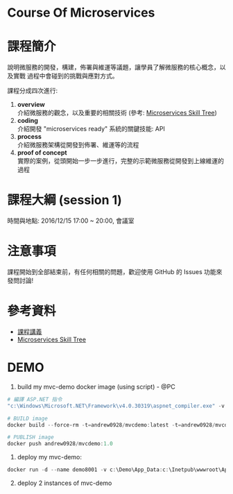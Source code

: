 # Course Of Microservices



# 課程簡介

說明微服務的開發，構建，佈署與維運等議題，讓學員了解微服務的核心概念，以及實戰
過程中會碰到的挑戰與應對方式。

課程分成四次進行:

1. **overview**  
介紹微服務的觀念，以及重要的相關技術 (參考: [Microservices Skill Tree](http://read.html5.qq.com/image?src=forum&q=5&r=0&imgflag=7&imageUrl=http://mmbiz.qpic.cn/mmbiz/MOwlO0INfQqYYBwOC1siaHRwxElHuDybkztrnIvSdDy3UFPDDu3fr5sicBbJoNNwo0bia3iaWZTEpV4SA9QqBa6ong/0?wx_fmt=jpeg))
1. **coding**  
介紹開發 "microservices ready" 系統的關鍵技能: API
1. **process**  
介紹微服務架構從開發到佈署、維運等的流程
1. **proof of concept**  
實際的案例，從頭開始一步一步進行，完整的示範微服務從開發到上線維運的過程


# 課程大綱 (session 1)


時間與地點: 2016/12/15 17:00 ~ 20:00, 會議室



# 注意事項

課程開始到全部結束前，有任何相關的問題，歡迎使用 GitHub 的 Issues 功能來發問討論!



# 參考資料

* [課程講義](M01.pptx)
* [Microservices Skill Tree](http://read.html5.qq.com/image?src=forum&q=5&r=0&imgflag=7&imageUrl=http://mmbiz.qpic.cn/mmbiz/MOwlO0INfQqYYBwOC1siaHRwxElHuDybkztrnIvSdDy3UFPDDu3fr5sicBbJoNNwo0bia3iaWZTEpV4SA9QqBa6ong/0?wx_fmt=jpeg)



# DEMO

1. build my mvc-demo docker image (using script) - @PC
```powershell
# 編譯 ASP.NET 指令
"c:\Windows\Microsoft.NET\Framework\v4.0.30319\aspnet_compiler.exe" -v / -p ..\..\DemoWeb -u -f -c WebAPP

# BUILD image
docker build --force-rm -t=andrew0928/mvcdemo:latest -t=andrew0928/mvcdemo:1.0 .

# PUBLISH image
docker push andrew0928/mvcdemo:1.0

```


1. deploy my mvc-demo:
```powershell
docker run -d --name demo8001 -v c:\Demo\App_Data:c:\Inetpub\wwwroot\App_Data -p 8001:80 andrew0928/mvcdemo
```

2. deploy 2 instances of mvc-demo
```
```
